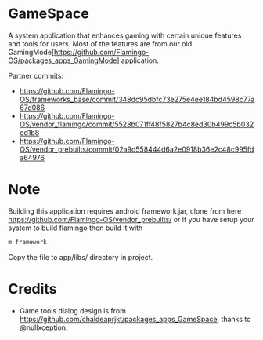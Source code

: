 GameSpace
==============

A system application that enhances gaming with certain unique features and tools for users. Most of the features are from our old
GamingMode[https://github.com/Flamingo-OS/packages_apps_GamingMode] application.

Partner commits:
  * https://github.com/Flamingo-OS/frameworks_base/commit/348dc95dbfc73e275e4ee184bd4598c77a67d086
  * https://github.com/Flamingo-OS/vendor_flamingo/commit/5528b071ff48f5827b4c8ed30b499c5b032ed1b8
  * https://github.com/Flamingo-OS/vendor_prebuilts/commit/02a9d558444d6a2e0918b36e2c48c995fda64976

Note
==============
Building this application requires android framework.jar, clone from here https://github.com/Flamingo-OS/vendor_prebuilts/
or if you have setup your system to build flamingo then build it with
```bash
m framework
```
Copy the file to app/libs/ directory in project.

Credits
==============
  * Game tools dialog design is from https://github.com/chaldeaprjkt/packages_apps_GameSpace, thanks to @nullxception.
